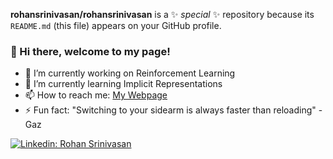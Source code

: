 **rohansrinivasan/rohansrinivasan** is a ✨ _special_ ✨ repository because its `README.md` (this file) appears on your GitHub profile.

### 👋 Hi there, welcome to my page!


- 🔭 I’m currently working on Reinforcement Learning
- 🌱 I’m currently learning Implicit Representations
- 📫 How to reach me: [My Webpage](https://karush17.github.io/)
- ⚡ Fun fact: "Switching to your sidearm is always faster than reloading" - Gaz

[![Linkedin: Rohan Srinivasan](https://img.shields.io/badge/-RohanSrinivasan-blue?style=flat-square&logo=Linkedin&logoColor=white&link=https://www.linkedin.com/in/rohan-srinivasan-2457591b1/)](https://www.linkedin.com/in/rohan-srinivasan-2457591b1/)

<!-- ### 📈 My Github Stats
![Rohan's GitHub Stats](https://github-readme-stats.vercel.app/api?username=rohansrinivasan&hide=contribs,prs)
)
[![GitHub Streak](https://github-readme-streak-stats.herokuapp.com?user=rohansrinivasan&theme=midnight-purple&date_format=j%20M%5B%20Y%5D)](https://git.io/streak-stats)

 -->



